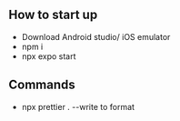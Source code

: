 ## How to start up

- Download Android studio/ iOS emulator
- npm i
- npx expo start

## Commands

- npx prettier . --write to format

